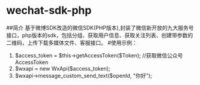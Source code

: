wechat-sdk-php
==============
##简介
基于微博SDK改造的微信SDK(PHP版本),封装了微信新开放的九大服务号接口，php版本的sdk，包括分组、获取用户信息、获取关注列表、创建带参数的二维码，上传下载多媒体文件、客服接口。
#使用示例：
<ol start="1" class="dp-c"><li><span><span class="vars">$access_token</span><span> = </span><span class="vars">$this</span><span>-&gt;getAccessToken(</span><span class="vars">$Token</span><span>); </span><span class="comment">//获取微信公众号AccessToken</span><span>  </span></span></li><li><span><span class="vars">$wxapi</span><span> = </span><span class="keyword">new</span><span> WxApi(</span><span class="vars">$access_token</span><span>);  </span></span></li><li><span><span class="vars">$wxapi</span><span>-&gt;message_custom_send_text(</span><span class="vars">$openId</span><span>, </span><span class="string">"你好"</span><span>);  </span></span></li></ol>
